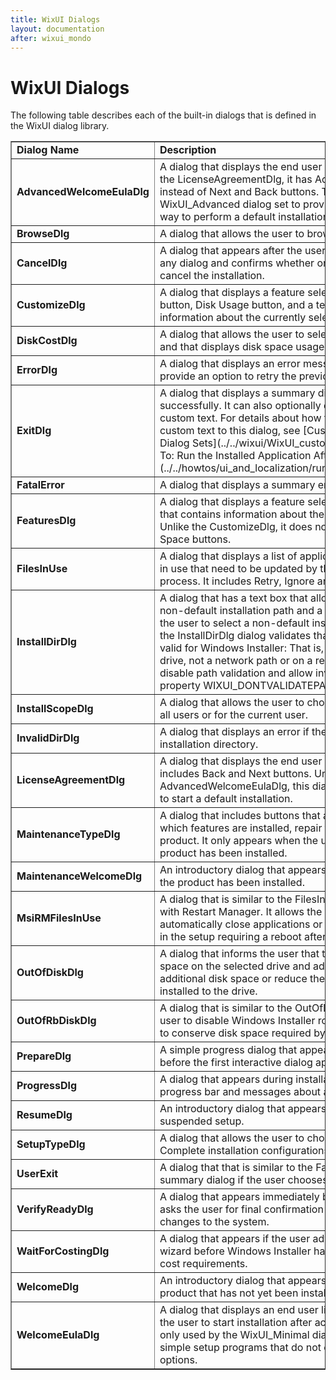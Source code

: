 ```yaml
---
title: WixUI Dialogs
layout: documentation
after: wixui_mondo
---
```

# WixUI Dialogs

The following table describes each of the built-in dialogs that is defined in the WixUI dialog library.

<table border="1" cellspacing="0" cellpadding="4">
  <tr>
    <td><b>Dialog Name</b></td>
    <td><b>Description</b></td>
  </tr>
  <tr>
    <td><b>AdvancedWelcomeEulaDlg</b></td>
    <td>A dialog that displays the end user license agreement. Unlike the LicenseAgreementDlg, it has Advanced and Install buttons instead of Next and Back buttons. This dialog is used by the WixUI_Advanced dialog set to provide the user with a quick way to perform a default installation.</td>
  </tr>
  <tr>
    <td><b>BrowseDlg</b></td>
    <td>A dialog that allows the user to browse for a destination folder.</td>
  </tr>
  <tr>
    <td><b>CancelDlg</b></td>
    <td>A dialog that appears after the user clicks a Cancel button on any dialog and confirms whether or not the user really wants to cancel the installation.</td>
  </tr>
  <tr>
    <td><b>CustomizeDlg</b></td>
    <td>A dialog that displays a feature selection tree with a Browse button, Disk Usage button, and a text box that contains information about the currently selected feature.</td>
  </tr>
  <tr>
    <td><b>DiskCostDlg</b></td>
    <td>A dialog that allows the user to select which drive to install to and that displays disk space usage information for each drive.</td>
  </tr>
  <tr>
    <td><b>ErrorDlg</b></td>
    <td>A dialog that displays an error message to the user and can provide an option to retry the previous action.</td>
  </tr>
  <tr>
    <td><b>ExitDlg</b></td>
    <td>A dialog that displays a summary dialog after setup completes successfully. It can also optionally display a checkbox and custom text. For details about how to add a checkbox and custom text to this dialog, see [Customizing Built-in WixUI Dialog Sets](../../wixui/WixUI_customizations.html) and [How To: Run the Installed Application After Setup](../../howtos/ui_and_localization/run_program_after_install.html).</td>
  </tr>
  <tr>
    <td><b>FatalError</b></td>
    <td>A dialog that displays a summary error dialog if setup fails.</td>
  </tr>
  <tr>
    <td><b>FeaturesDlg</b></td>
    <td>A dialog that displays a feature selection tree with a text box that contains information about the currently selected feature. Unlike the CustomizeDlg, it does not contain Browse or Disk Space buttons.</td>
  </tr>
  <tr>
    <td><b>FilesInUse</b></td>
    <td>A dialog that displays a list of applications that are holding files in use that need to be updated by the current installation process. It includes Retry, Ignore and Exit buttons.</td>
  </tr>
  <tr>
    <td><b>InstallDirDlg</b></td>
    <td>A dialog that has a text box that allows the user to type in a non-default installation path and a Browse button that allows the user to select a non-default installation folder. By default, the InstallDirDlg dialog validates that any path the user enters is valid for Windows Installer: That is, it's a path on a local hard drive, not a network path or on a removable drive. If you wish to disable path validation and allow invalid paths, set the public property WIXUI_DONTVALIDATEPATH to 1.</td>
  </tr>
  <tr>
    <td><b>InstallScopeDlg</b></td>
    <td>A dialog that allows the user to choose to install the product for all users or for the current user.</td>
  </tr>
  <tr>
    <td><b>InvalidDirDlg</b></td>
    <td>A dialog that displays an error if the user selects an invalid installation directory.</td>
  </tr>
  <tr>
    <td><b>LicenseAgreementDlg</b></td>
    <td>A dialog that displays the end user license agreement and includes Back and Next buttons. Unlike the AdvancedWelcomeEulaDlg, this dialog does not allow the user to start a default installation.</td>
  </tr>
  <tr>
    <td><b>MaintenanceTypeDlg</b></td>
    <td>A dialog that includes buttons that allow the user to change which features are installed, repair the product or remove the product. It only appears when the user runs setup after a product has been installed.</td>
  </tr>
  <tr>
    <td><b>MaintenanceWelcomeDlg</b></td>
    <td>An introductory dialog that appears when running setup after the product has been installed.</td>
  </tr>
  <tr>
    <td><b>MsiRMFilesInUse</b></td>
    <td>A dialog that is similar to the FilesInUse dialog, but that interacts with Restart Manager. It allows the user to attempt to automatically close applications or ignore the prompt and result in the setup requiring a reboot after it completes.</td>
  </tr>
  <tr>
    <td><b>OutOfDiskDlg</b></td>
    <td>A dialog that informs the user that they have insufficient disk space on the selected drive and advises them to free up additional disk space or reduce the number of features to be installed to the drive.</td>
  </tr>
  <tr>
    <td><b>OutOfRbDiskDlg</b></td>
    <td>A dialog that is similar to the OutOfDiskDlg, but also allows the user to disable Windows Installer rollback functionality in order to conserve disk space required by setup.</td>
  </tr>
  <tr>
    <td><b>PrepareDlg</b></td>
    <td>A simple progress dialog that appears during setup initialization before the first interactive dialog appears.</td>
  </tr>
  <tr>
    <td><b>ProgressDlg</b></td>
    <td>A dialog that appears during installation that displays a progress bar and messages about actions are being performed.</td>
  </tr>
  <tr>
    <td><b>ResumeDlg</b></td>
    <td>An introductory dialog that appears when resuming a suspended setup.</td>
  </tr>
  <tr>
    <td><b>SetupTypeDlg</b></td>
    <td>A dialog that allows the user to choose Typical, Custom or Complete installation configurations.</td>
  </tr>
  <tr>
    <td><b>UserExit</b></td>
    <td>A dialog that that is similar to the FatalError dialog. It displays a summary dialog if the user chooses to cancel setup.</td>
  </tr>
  <tr>
    <td><b>VerifyReadyDlg</b></td>
    <td>A dialog that appears immediately before starting installation. It asks the user for final confirmation before starting to make changes to the system.</td>
  </tr>
  <tr>
    <td><b>WaitForCostingDlg</b></td>
    <td>A dialog that appears if the user advances too far in the setup wizard before Windows Installer has finished calculating disk cost requirements.</td>
  </tr>
  <tr>
    <td><b>WelcomeDlg</b></td>
    <td>An introductory dialog that appears when running setup for a product that has not yet been installed.</td>
  </tr>
  <tr>
    <td><b>WelcomeEulaDlg</b></td>
    <td>A dialog that displays an end user license agreement and allows the user to start installation after accepting the agreement. It is only used by the WixUI_Minimal dialog set and is intended for simple setup programs that do not offer any user configurable options.</td>
  </tr>
</table>
